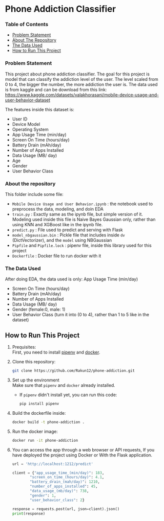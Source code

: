 # Phone Addiction Classifier

### Table of Contents
- [Problem Statement](#problem-statement)
- [About The Repository](#about-the-repository)
- [The Data Used](#the-data-used)
- [How to Run This Project](#how-to-run-this-project)

### Problem Statement
This project about phone addiction classifier. The goal for this project is model that can classify the addiction level of the user. The level scaled from 0 to 4, the bigger the number, the more addiction the user is.
The data used is from kaggle and can be download from this link: 
https://www.kaggle.com/datasets/valakhorasani/mobile-device-usage-and-user-behavior-dataset

The features inside this dataset is:
- User ID
- Device Model
- Operating System
- App Usage Time (min/day)
- Screen On Time (hours/day)
- Battery Drain (mAh/day)
- Number of Apps Installed
- Data Usage (MB/ day)
- Age
- Gender
- User Behavior Class

### About the repository

This folder include some file:
- `Mobile Device Usage and User Behavior.ipynb` : the notebook used to preprocess the data, modeling, and doin EDA
- `train.py` : Exactly same as the ipynb file, but simple version of it. Modeling used inside this file is Naive Bayes Gaussian only, rather than using KNN and XGBoost like in the ipynb file.
- `predict.py` : File used to predict and serving with Flask
- `model_nbgaussian.bin` : Pickle file that includes inside `dv` (DictVectorizer), and the `model` using NBGaussian
- `Pipfile` and `Pipfile.lock` : pipenv file, inside this library used for this project
- `Dockerfile` : Docker file to run docker with it

### The Data Used

After doing EDA, the data used is only:
App Usage Time (min/day)
- Screen On Time (hours/day)
- Battery Drain (mAh/day)
- Number of Apps Installed
- Data Usage (MB/ day)
- Gender (female:0, male: 1)
- User Behavior Class (turn it into (0 to 4), rather than 1 to 5 like in the dataset)


## How to Run This Project

1. Prequisites:\
   First, you need to install [pipenv](https://pipenv.pypa.io/en/latest/) and [docker](https://www.docker.com/products/docker-desktop/).
   
2. Clone this repository:
   ```bash
   git clone https://github.com/Rakun12/phone-addiction.git
   ```
3. Set up the environment\
   Make sure that `pipenv` and `docker` already installed.
   - If `pipenv` didn't install yet, you can run this code:
     ```bash
     pip install pipenv
     ```
4. Build the dockerfile inside:
   ```bash
   docker build -t phone-addiction .
   ```
5. Run the docker image:
   ```bash
   docker run -it phone-addiction
   ```
7. You can access the app through a web browser or API requests, If you have deployed the project using Docker or With the Flask application.
   ```python
   url = 'http://localhost:1212/predict'

   client = {"app_usage_time_(min/day)": 183,
           "screen_on_time_(hours/day)": 4.1,
           "battery_drain_(mah/day)": 1210,
           "number_of_apps_installed": 45,
           "data_usage_(mb/day)": 738,
           "gender": 1,
           "user_behavior_class": 2}
   
   response = requests.post(url, json=client).json()
   print(response)
   ```
